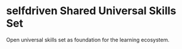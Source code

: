 # selfdriven Shared Universal Skills Set

Open universal skills set as foundation for the learning ecosystem.
